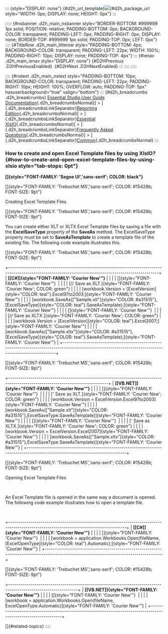::: {style="DISPLAY: none"}
[](ms-xhelp:///?Id=d2h_url_template){#d2h_url_template}![](!package_url!){#d2h_package_url style="WIDTH: 0px; DISPLAY: none; HEIGHT: 0px"}
:::

::::: {#nsbanner .d2h_main_nsbanner style="BORDER-BOTTOM: #999999 1px solid; POSITION: relative; PADDING-BOTTOM: 0px; BACKGROUND-COLOR: transparent; PADDING-LEFT: 0px; PADDING-RIGHT: 0px; DISPLAY: none; BORDER-TOP: #999999 1px solid; PADDING-TOP: 0px; LEFT: 0px"}
:::: {#TitleRow .d2h_main_titlerow style="PADDING-BOTTOM: 4px; BACKGROUND-COLOR: transparent; PADDING-LEFT: 22px; WIDTH: 100%; PADDING-RIGHT: 10px; DISPLAY: none; PADDING-TOP: 4px"}
::: {#ienav .d2h_main_ienav style="DISPLAY: none"}
[](ms-xhelp:///?Id=c027a7c2-24cc-4032-9066-f9f7749c6ae1){#D2HPrevious .D2HPreviousEnabled}  [](ms-xhelp:///?Id=0c617f31-a9cc-4e5f-8448-f8cbc6f24a3f){#D2HNext .D2HNextEnabled}
:::
::::
:::::

:::: {#nstext .d2h_main_nstext style="PADDING-BOTTOM: 10px; BACKGROUND-COLOR: transparent; PADDING-LEFT: 22px; PADDING-RIGHT: 10px; HEIGHT: 100%; OVERFLOW: auto; PADDING-TOP: 5px" hasuserbackground="true" valign="bottom"}
::: {#d2h_breadcrumbs .d2h_breadcrumbs}
[Essential Studio User Guide Documentation](ms-xhelp:///?Id=12457748-09e3-4d74-a240-8e049cedf030){.d2h_breadcrumbsNormal}[ \> ]{.d2h_breadcrumbsLinkSeparator}[Reporting Edition](ms-xhelp:///?Id=027aa5b6-6676-4f93-ad23-c20e8c45792e){.d2h_breadcrumbsNormal}[ \> ]{.d2h_breadcrumbsLinkSeparator}[Essential XlsIO](ms-xhelp:///?Id=b01a1b50-1d7d-40c0-bc83-af67e57c9005){.d2h_breadcrumbsNormal}[ \> ]{.d2h_breadcrumbsLinkSeparator}[Frequently Asked Questions](ms-xhelp:///?Id=702d1cd4-b827-4e46-83f2-e25d649fc6e6){.d2h_breadcrumbsNormal}[ \> ]{.d2h_breadcrumbsLinkSeparator}[Common](ms-xhelp:///?Id=204d4885-27f7-4e80-a9ba-4b2afe542a91){.d2h_breadcrumbsNormal}
:::

### How to create and open Excel Template files by using XlsIO? {#how-to-create-and-open-excel-template-files-by-using-xlsio style="tab-stops: 0pt"}

**[]{style="FONT-FAMILY: 'Segoe UI','sans-serif'; COLOR: black"}** 

[]{style="FONT-FAMILY: 'Trebuchet MS','sans-serif'; COLOR: #15428b; FONT-SIZE: 9pt"} 

Creating Excel Template Files

[]{style="FONT-FAMILY: 'Trebuchet MS','sans-serif'; COLOR: #15428b; FONT-SIZE: 9pt"} 

You can create either XLT or XLTX Excel Template files by saving a file with the **ExcelSaveType** property of the **SaveAs** method. The ExcelSaveType property must be set to **SaveAsTemplate** to create a template file of the existing file. The following code example illustrates this.

[]{style="FONT-FAMILY: 'Trebuchet MS','sans-serif'; COLOR: #15428b; FONT-SIZE: 9pt"} 

+--------------------------------------------------------------------------------------------------------------------------------------------------------+
| **[\[C#\]]{style="FONT-FAMILY: 'Courier New'"}**                                                                                                       |
|                                                                                                                                                        |
| []{style="FONT-FAMILY: 'Courier New'"}                                                                                                                 |
|                                                                                                                                                        |
| [// Save as XLT.]{style="FONT-FAMILY: 'Courier New'; COLOR: green"}                                                                                    |
|                                                                                                                                                        |
| [workbook.Version = [ExcelVersion]{style="COLOR: teal"}.Excel97to2003;]{style="FONT-FAMILY: 'Courier New'"}                                            |
|                                                                                                                                                        |
| [workbook.SaveAs([\"Sample.xlt\"]{style="COLOR: #a31515"}, [ExcelSaveType]{style="COLOR: teal"}.SaveAsTemplate);]{style="FONT-FAMILY: 'Courier New'"}  |
|                                                                                                                                                        |
| []{style="FONT-FAMILY: 'Courier New'"}                                                                                                                 |
|                                                                                                                                                        |
| [// Save as XLTX.]{style="FONT-FAMILY: 'Courier New'; COLOR: green"}                                                                                   |
|                                                                                                                                                        |
| [workbook.Version = [ExcelVersion]{style="COLOR: teal"}.Excel2007;]{style="FONT-FAMILY: 'Courier New'"}                                                |
|                                                                                                                                                        |
| [workbook.SaveAs([\"Sample.xltx\"]{style="COLOR: #a31515"}, [ExcelSaveType]{style="COLOR: teal"}.SaveAsTemplate);]{style="FONT-FAMILY: 'Courier New'"} |
+--------------------------------------------------------------------------------------------------------------------------------------------------------+

[]{style="FONT-FAMILY: 'Trebuchet MS','sans-serif'; COLOR: #15428b; FONT-SIZE: 9pt"} 

+-------------------------------------------------------------------------------------------------------------------------------+
| **[\[VB.NET\]]{style="FONT-FAMILY: 'Courier New'"}**                                                                          |
|                                                                                                                               |
| []{style="FONT-FAMILY: 'Courier New'"}                                                                                        |
|                                                                                                                               |
| [\' Save as XLT.]{style="FONT-FAMILY: 'Courier New'; COLOR: green"}                                                           |
|                                                                                                                               |
| [workbook.Version = ExcelVersion.Excel97to2003]{style="FONT-FAMILY: 'Courier New'"}                                           |
|                                                                                                                               |
| [workbook.SaveAs([\"Sample.xlt\"]{style="COLOR: #a31515"},ExcelSaveType.SaveAsTemplate)]{style="FONT-FAMILY: 'Courier New'"}  |
|                                                                                                                               |
| []{style="FONT-FAMILY: 'Courier New'"}                                                                                        |
|                                                                                                                               |
| [\' Save as XLTX.]{style="FONT-FAMILY: 'Courier New'; COLOR: green"}                                                          |
|                                                                                                                               |
| [workbook.Version = ExcelVersion.Excel2007]{style="FONT-FAMILY: 'Courier New'"}                                               |
|                                                                                                                               |
| [workbook.SaveAs([\"Sample.xltx\"]{style="COLOR: #a31515"},ExcelSaveType.SaveAsTemplate)]{style="FONT-FAMILY: 'Courier New'"} |
+-------------------------------------------------------------------------------------------------------------------------------+

[]{style="FONT-FAMILY: 'Trebuchet MS','sans-serif'; COLOR: #15428b; FONT-SIZE: 9pt"} 

Opening Excel Template Files

 

An Excel Template file is opened in the same way a document is opened. The following code example illustrates how to open a template file.

 

+----------------------------------------------------------------------------------------------------------------------------------------+
| **[\[C#\]]{style="FONT-FAMILY: 'Courier New'"}**                                                                                       |
|                                                                                                                                        |
| []{style="FONT-FAMILY: 'Courier New'"}                                                                                                 |
|                                                                                                                                        |
| [workbook = application.Workbooks.Open(fileName, [ExcelOpenType]{style="COLOR: teal"}.Automatic);]{style="FONT-FAMILY: 'Courier New'"} |
+----------------------------------------------------------------------------------------------------------------------------------------+

[]{style="FONT-FAMILY: 'Trebuchet MS','sans-serif'; COLOR: #15428b; FONT-SIZE: 9pt"} 

+----------------------------------------------------------------------------------------------------------------+
| **[\[VB.NET\]]{style="FONT-FAMILY: 'Courier New'"}**                                                           |
|                                                                                                                |
| []{style="FONT-FAMILY: 'Courier New'"}                                                                         |
|                                                                                                                |
| [workbook = application.Workbooks.Open(fileName, ExcelOpenType.Automatic)]{style="FONT-FAMILY: 'Courier New'"} |
+----------------------------------------------------------------------------------------------------------------+

[]{#related-topics}
::::

